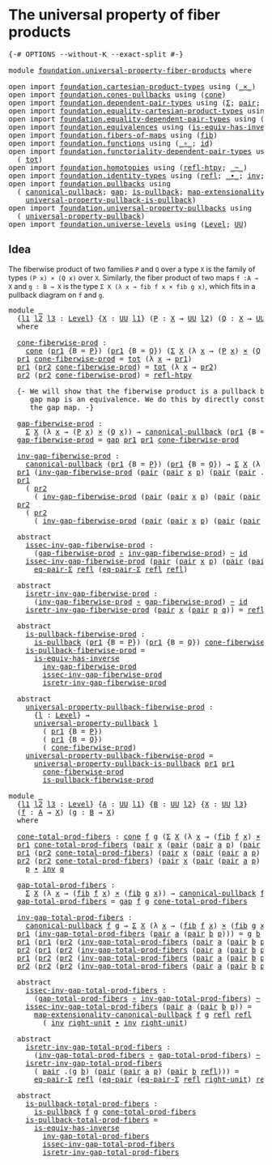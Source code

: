 # The universal property of fiber products

<pre class="Agda"><a id="53" class="Symbol">{-#</a> <a id="57" class="Keyword">OPTIONS</a> <a id="65" class="Pragma">--without-K</a> <a id="77" class="Pragma">--exact-split</a> <a id="91" class="Symbol">#-}</a>

<a id="96" class="Keyword">module</a> <a id="103" href="foundation.universal-property-fiber-products.html" class="Module">foundation.universal-property-fiber-products</a> <a id="148" class="Keyword">where</a>

<a id="155" class="Keyword">open</a> <a id="160" class="Keyword">import</a> <a id="167" href="foundation.cartesian-product-types.html" class="Module">foundation.cartesian-product-types</a> <a id="202" class="Keyword">using</a> <a id="208" class="Symbol">(</a><a id="209" href="foundation-core.cartesian-product-types.html#577" class="Function Operator">_×_</a><a id="212" class="Symbol">)</a>
<a id="214" class="Keyword">open</a> <a id="219" class="Keyword">import</a> <a id="226" href="foundation.cones-pullbacks.html" class="Module">foundation.cones-pullbacks</a> <a id="253" class="Keyword">using</a> <a id="259" class="Symbol">(</a><a id="260" href="foundation-core.cones-pullbacks.html#1272" class="Function">cone</a><a id="264" class="Symbol">)</a>
<a id="266" class="Keyword">open</a> <a id="271" class="Keyword">import</a> <a id="278" href="foundation.dependent-pair-types.html" class="Module">foundation.dependent-pair-types</a> <a id="310" class="Keyword">using</a> <a id="316" class="Symbol">(</a><a id="317" href="foundation-core.dependent-pair-types.html#502" class="Record">Σ</a><a id="318" class="Symbol">;</a> <a id="320" href="foundation-core.dependent-pair-types.html#575" class="InductiveConstructor">pair</a><a id="324" class="Symbol">;</a> <a id="326" href="foundation-core.dependent-pair-types.html#592" class="Field">pr1</a><a id="329" class="Symbol">;</a> <a id="331" href="foundation-core.dependent-pair-types.html#604" class="Field">pr2</a><a id="334" class="Symbol">)</a>
<a id="336" class="Keyword">open</a> <a id="341" class="Keyword">import</a> <a id="348" href="foundation.equality-cartesian-product-types.html" class="Module">foundation.equality-cartesian-product-types</a> <a id="392" class="Keyword">using</a> <a id="398" class="Symbol">(</a><a id="399" href="foundation.equality-cartesian-product-types.html#1267" class="Function">eq-pair</a><a id="406" class="Symbol">)</a>
<a id="408" class="Keyword">open</a> <a id="413" class="Keyword">import</a> <a id="420" href="foundation.equality-dependent-pair-types.html" class="Module">foundation.equality-dependent-pair-types</a> <a id="461" class="Keyword">using</a> <a id="467" class="Symbol">(</a><a id="468" href="foundation.equality-dependent-pair-types.html#1372" class="Function">eq-pair-Σ</a><a id="477" class="Symbol">)</a>
<a id="479" class="Keyword">open</a> <a id="484" class="Keyword">import</a> <a id="491" href="foundation.equivalences.html" class="Module">foundation.equivalences</a> <a id="515" class="Keyword">using</a> <a id="521" class="Symbol">(</a><a id="522" href="foundation-core.equivalences.html#2999" class="Function">is-equiv-has-inverse</a><a id="542" class="Symbol">)</a>
<a id="544" class="Keyword">open</a> <a id="549" class="Keyword">import</a> <a id="556" href="foundation.fibers-of-maps.html" class="Module">foundation.fibers-of-maps</a> <a id="582" class="Keyword">using</a> <a id="588" class="Symbol">(</a><a id="589" href="foundation-core.fibers-of-maps.html#928" class="Function">fib</a><a id="592" class="Symbol">)</a>
<a id="594" class="Keyword">open</a> <a id="599" class="Keyword">import</a> <a id="606" href="foundation.functions.html" class="Module">foundation.functions</a> <a id="627" class="Keyword">using</a> <a id="633" class="Symbol">(</a><a id="634" href="foundation-core.functions.html#407" class="Function Operator">_∘_</a><a id="637" class="Symbol">;</a> <a id="639" href="foundation-core.functions.html#309" class="Function">id</a><a id="641" class="Symbol">)</a>
<a id="643" class="Keyword">open</a> <a id="648" class="Keyword">import</a> <a id="655" href="foundation.functoriality-dependent-pair-types.html" class="Module">foundation.functoriality-dependent-pair-types</a> <a id="701" class="Keyword">using</a>
  <a id="709" class="Symbol">(</a> <a id="711" href="foundation-core.functoriality-dependent-pair-types.html#1881" class="Function">tot</a><a id="714" class="Symbol">)</a>
<a id="716" class="Keyword">open</a> <a id="721" class="Keyword">import</a> <a id="728" href="foundation.homotopies.html" class="Module">foundation.homotopies</a> <a id="750" class="Keyword">using</a> <a id="756" class="Symbol">(</a><a id="757" href="foundation-core.homotopies.html#710" class="Function">refl-htpy</a><a id="766" class="Symbol">;</a> <a id="768" href="foundation-core.homotopies.html#545" class="Function Operator">_~_</a><a id="771" class="Symbol">)</a>
<a id="773" class="Keyword">open</a> <a id="778" class="Keyword">import</a> <a id="785" href="foundation.identity-types.html" class="Module">foundation.identity-types</a> <a id="811" class="Keyword">using</a> <a id="817" class="Symbol">(</a><a id="818" href="foundation-core.identity-types.html#694" class="InductiveConstructor">refl</a><a id="822" class="Symbol">;</a> <a id="824" href="foundation-core.identity-types.html#1239" class="Function Operator">_∙_</a><a id="827" class="Symbol">;</a> <a id="829" href="foundation-core.identity-types.html#1552" class="Function">inv</a><a id="832" class="Symbol">;</a> <a id="834" href="foundation-core.identity-types.html#1905" class="Function">right-unit</a><a id="844" class="Symbol">)</a>
<a id="846" class="Keyword">open</a> <a id="851" class="Keyword">import</a> <a id="858" href="foundation.pullbacks.html" class="Module">foundation.pullbacks</a> <a id="879" class="Keyword">using</a>
  <a id="887" class="Symbol">(</a> <a id="889" href="foundation-core.pullbacks.html#844" class="Function">canonical-pullback</a><a id="907" class="Symbol">;</a> <a id="909" href="foundation-core.pullbacks.html#2407" class="Function">gap</a><a id="912" class="Symbol">;</a> <a id="914" href="foundation-core.pullbacks.html#2909" class="Function">is-pullback</a><a id="925" class="Symbol">;</a> <a id="927" href="foundation.pullbacks.html#2958" class="Function">map-extensionality-canonical-pullback</a><a id="964" class="Symbol">;</a>
    <a id="970" href="foundation-core.pullbacks.html#4103" class="Function">universal-property-pullback-is-pullback</a><a id="1009" class="Symbol">)</a>
<a id="1011" class="Keyword">open</a> <a id="1016" class="Keyword">import</a> <a id="1023" href="foundation.universal-property-pullbacks.html" class="Module">foundation.universal-property-pullbacks</a> <a id="1063" class="Keyword">using</a>
  <a id="1071" class="Symbol">(</a> <a id="1073" href="foundation-core.universal-property-pullbacks.html#687" class="Function">universal-property-pullback</a><a id="1100" class="Symbol">)</a>
<a id="1102" class="Keyword">open</a> <a id="1107" class="Keyword">import</a> <a id="1114" href="foundation.universe-levels.html" class="Module">foundation.universe-levels</a> <a id="1141" class="Keyword">using</a> <a id="1147" class="Symbol">(</a><a id="1148" href="Agda.Primitive.html#597" class="Postulate">Level</a><a id="1153" class="Symbol">;</a> <a id="1155" href="foundation-core.universe-levels.html#222" class="Primitive">UU</a><a id="1157" class="Symbol">)</a>
</pre>
## Idea

The fiberwise product of two families `P` and `Q` over a type `X` is the family of types `(P x) × (Q x)` over `X`. Similarly, the fiber product of two maps `f :A → X` and `g : B → X` is the type `Σ X (λ x → fib f x × fib g x)`, which fits in a pullback diagram on `f` and `g`.

<pre class="Agda"><a id="1459" class="Keyword">module</a> <a id="1466" href="foundation.universal-property-fiber-products.html#1466" class="Module">_</a>
  <a id="1470" class="Symbol">{</a><a id="1471" href="foundation.universal-property-fiber-products.html#1471" class="Bound">l1</a> <a id="1474" href="foundation.universal-property-fiber-products.html#1474" class="Bound">l2</a> <a id="1477" href="foundation.universal-property-fiber-products.html#1477" class="Bound">l3</a> <a id="1480" class="Symbol">:</a> <a id="1482" href="Agda.Primitive.html#597" class="Postulate">Level</a><a id="1487" class="Symbol">}</a> <a id="1489" class="Symbol">{</a><a id="1490" href="foundation.universal-property-fiber-products.html#1490" class="Bound">X</a> <a id="1492" class="Symbol">:</a> <a id="1494" href="foundation-core.universe-levels.html#222" class="Primitive">UU</a> <a id="1497" href="foundation.universal-property-fiber-products.html#1471" class="Bound">l1</a><a id="1499" class="Symbol">}</a> <a id="1501" class="Symbol">(</a><a id="1502" href="foundation.universal-property-fiber-products.html#1502" class="Bound">P</a> <a id="1504" class="Symbol">:</a> <a id="1506" href="foundation.universal-property-fiber-products.html#1490" class="Bound">X</a> <a id="1508" class="Symbol">→</a> <a id="1510" href="foundation-core.universe-levels.html#222" class="Primitive">UU</a> <a id="1513" href="foundation.universal-property-fiber-products.html#1474" class="Bound">l2</a><a id="1515" class="Symbol">)</a> <a id="1517" class="Symbol">(</a><a id="1518" href="foundation.universal-property-fiber-products.html#1518" class="Bound">Q</a> <a id="1520" class="Symbol">:</a> <a id="1522" href="foundation.universal-property-fiber-products.html#1490" class="Bound">X</a> <a id="1524" class="Symbol">→</a> <a id="1526" href="foundation-core.universe-levels.html#222" class="Primitive">UU</a> <a id="1529" href="foundation.universal-property-fiber-products.html#1477" class="Bound">l3</a><a id="1531" class="Symbol">)</a>
  <a id="1535" class="Keyword">where</a>

  <a id="1544" href="foundation.universal-property-fiber-products.html#1544" class="Function">cone-fiberwise-prod</a> <a id="1564" class="Symbol">:</a>
    <a id="1570" href="foundation-core.cones-pullbacks.html#1272" class="Function">cone</a> <a id="1575" class="Symbol">(</a><a id="1576" href="foundation-core.dependent-pair-types.html#592" class="Field">pr1</a> <a id="1580" class="Symbol">{</a><a id="1581" class="Argument">B</a> <a id="1583" class="Symbol">=</a> <a id="1585" href="foundation.universal-property-fiber-products.html#1502" class="Bound">P</a><a id="1586" class="Symbol">})</a> <a id="1589" class="Symbol">(</a><a id="1590" href="foundation-core.dependent-pair-types.html#592" class="Field">pr1</a> <a id="1594" class="Symbol">{</a><a id="1595" class="Argument">B</a> <a id="1597" class="Symbol">=</a> <a id="1599" href="foundation.universal-property-fiber-products.html#1518" class="Bound">Q</a><a id="1600" class="Symbol">})</a> <a id="1603" class="Symbol">(</a><a id="1604" href="foundation-core.dependent-pair-types.html#502" class="Record">Σ</a> <a id="1606" href="foundation.universal-property-fiber-products.html#1490" class="Bound">X</a> <a id="1608" class="Symbol">(λ</a> <a id="1611" href="foundation.universal-property-fiber-products.html#1611" class="Bound">x</a> <a id="1613" class="Symbol">→</a> <a id="1615" class="Symbol">(</a><a id="1616" href="foundation.universal-property-fiber-products.html#1502" class="Bound">P</a> <a id="1618" href="foundation.universal-property-fiber-products.html#1611" class="Bound">x</a><a id="1619" class="Symbol">)</a> <a id="1621" href="foundation-core.cartesian-product-types.html#577" class="Function Operator">×</a> <a id="1623" class="Symbol">(</a><a id="1624" href="foundation.universal-property-fiber-products.html#1518" class="Bound">Q</a> <a id="1626" href="foundation.universal-property-fiber-products.html#1611" class="Bound">x</a><a id="1627" class="Symbol">)))</a>
  <a id="1633" href="foundation-core.dependent-pair-types.html#592" class="Field">pr1</a> <a id="1637" href="foundation.universal-property-fiber-products.html#1544" class="Function">cone-fiberwise-prod</a> <a id="1657" class="Symbol">=</a> <a id="1659" href="foundation-core.functoriality-dependent-pair-types.html#1881" class="Function">tot</a> <a id="1663" class="Symbol">(λ</a> <a id="1666" href="foundation.universal-property-fiber-products.html#1666" class="Bound">x</a> <a id="1668" class="Symbol">→</a> <a id="1670" href="foundation-core.dependent-pair-types.html#592" class="Field">pr1</a><a id="1673" class="Symbol">)</a>
  <a id="1677" href="foundation-core.dependent-pair-types.html#592" class="Field">pr1</a> <a id="1681" class="Symbol">(</a><a id="1682" href="foundation-core.dependent-pair-types.html#604" class="Field">pr2</a> <a id="1686" href="foundation.universal-property-fiber-products.html#1544" class="Function">cone-fiberwise-prod</a><a id="1705" class="Symbol">)</a> <a id="1707" class="Symbol">=</a> <a id="1709" href="foundation-core.functoriality-dependent-pair-types.html#1881" class="Function">tot</a> <a id="1713" class="Symbol">(λ</a> <a id="1716" href="foundation.universal-property-fiber-products.html#1716" class="Bound">x</a> <a id="1718" class="Symbol">→</a> <a id="1720" href="foundation-core.dependent-pair-types.html#604" class="Field">pr2</a><a id="1723" class="Symbol">)</a>
  <a id="1727" href="foundation-core.dependent-pair-types.html#604" class="Field">pr2</a> <a id="1731" class="Symbol">(</a><a id="1732" href="foundation-core.dependent-pair-types.html#604" class="Field">pr2</a> <a id="1736" href="foundation.universal-property-fiber-products.html#1544" class="Function">cone-fiberwise-prod</a><a id="1755" class="Symbol">)</a> <a id="1757" class="Symbol">=</a> <a id="1759" href="foundation-core.homotopies.html#710" class="Function">refl-htpy</a>

  <a id="1772" class="Comment">{- We will show that the fiberwise product is a pullback by showing that the
     gap map is an equivalence. We do this by directly construct an inverse to
     the gap map. -}</a>

  <a id="1952" href="foundation.universal-property-fiber-products.html#1952" class="Function">gap-fiberwise-prod</a> <a id="1971" class="Symbol">:</a>
    <a id="1977" href="foundation-core.dependent-pair-types.html#502" class="Record">Σ</a> <a id="1979" href="foundation.universal-property-fiber-products.html#1490" class="Bound">X</a> <a id="1981" class="Symbol">(λ</a> <a id="1984" href="foundation.universal-property-fiber-products.html#1984" class="Bound">x</a> <a id="1986" class="Symbol">→</a> <a id="1988" class="Symbol">(</a><a id="1989" href="foundation.universal-property-fiber-products.html#1502" class="Bound">P</a> <a id="1991" href="foundation.universal-property-fiber-products.html#1984" class="Bound">x</a><a id="1992" class="Symbol">)</a> <a id="1994" href="foundation-core.cartesian-product-types.html#577" class="Function Operator">×</a> <a id="1996" class="Symbol">(</a><a id="1997" href="foundation.universal-property-fiber-products.html#1518" class="Bound">Q</a> <a id="1999" href="foundation.universal-property-fiber-products.html#1984" class="Bound">x</a><a id="2000" class="Symbol">))</a> <a id="2003" class="Symbol">→</a> <a id="2005" href="foundation-core.pullbacks.html#844" class="Function">canonical-pullback</a> <a id="2024" class="Symbol">(</a><a id="2025" href="foundation-core.dependent-pair-types.html#592" class="Field">pr1</a> <a id="2029" class="Symbol">{</a><a id="2030" class="Argument">B</a> <a id="2032" class="Symbol">=</a> <a id="2034" href="foundation.universal-property-fiber-products.html#1502" class="Bound">P</a><a id="2035" class="Symbol">})</a> <a id="2038" class="Symbol">(</a><a id="2039" href="foundation-core.dependent-pair-types.html#592" class="Field">pr1</a> <a id="2043" class="Symbol">{</a><a id="2044" class="Argument">B</a> <a id="2046" class="Symbol">=</a> <a id="2048" href="foundation.universal-property-fiber-products.html#1518" class="Bound">Q</a><a id="2049" class="Symbol">})</a>
  <a id="2054" href="foundation.universal-property-fiber-products.html#1952" class="Function">gap-fiberwise-prod</a> <a id="2073" class="Symbol">=</a> <a id="2075" href="foundation-core.pullbacks.html#2407" class="Function">gap</a> <a id="2079" href="foundation-core.dependent-pair-types.html#592" class="Field">pr1</a> <a id="2083" href="foundation-core.dependent-pair-types.html#592" class="Field">pr1</a> <a id="2087" href="foundation.universal-property-fiber-products.html#1544" class="Function">cone-fiberwise-prod</a>

  <a id="2110" href="foundation.universal-property-fiber-products.html#2110" class="Function">inv-gap-fiberwise-prod</a> <a id="2133" class="Symbol">:</a>
    <a id="2139" href="foundation-core.pullbacks.html#844" class="Function">canonical-pullback</a> <a id="2158" class="Symbol">(</a><a id="2159" href="foundation-core.dependent-pair-types.html#592" class="Field">pr1</a> <a id="2163" class="Symbol">{</a><a id="2164" class="Argument">B</a> <a id="2166" class="Symbol">=</a> <a id="2168" href="foundation.universal-property-fiber-products.html#1502" class="Bound">P</a><a id="2169" class="Symbol">})</a> <a id="2172" class="Symbol">(</a><a id="2173" href="foundation-core.dependent-pair-types.html#592" class="Field">pr1</a> <a id="2177" class="Symbol">{</a><a id="2178" class="Argument">B</a> <a id="2180" class="Symbol">=</a> <a id="2182" href="foundation.universal-property-fiber-products.html#1518" class="Bound">Q</a><a id="2183" class="Symbol">})</a> <a id="2186" class="Symbol">→</a> <a id="2188" href="foundation-core.dependent-pair-types.html#502" class="Record">Σ</a> <a id="2190" href="foundation.universal-property-fiber-products.html#1490" class="Bound">X</a> <a id="2192" class="Symbol">(λ</a> <a id="2195" href="foundation.universal-property-fiber-products.html#2195" class="Bound">x</a> <a id="2197" class="Symbol">→</a> <a id="2199" class="Symbol">(</a><a id="2200" href="foundation.universal-property-fiber-products.html#1502" class="Bound">P</a> <a id="2202" href="foundation.universal-property-fiber-products.html#2195" class="Bound">x</a><a id="2203" class="Symbol">)</a> <a id="2205" href="foundation-core.cartesian-product-types.html#577" class="Function Operator">×</a> <a id="2207" class="Symbol">(</a><a id="2208" href="foundation.universal-property-fiber-products.html#1518" class="Bound">Q</a> <a id="2210" href="foundation.universal-property-fiber-products.html#2195" class="Bound">x</a><a id="2211" class="Symbol">))</a>
  <a id="2216" href="foundation-core.dependent-pair-types.html#592" class="Field">pr1</a> <a id="2220" class="Symbol">(</a><a id="2221" href="foundation.universal-property-fiber-products.html#2110" class="Function">inv-gap-fiberwise-prod</a> <a id="2244" class="Symbol">(</a><a id="2245" href="foundation-core.dependent-pair-types.html#575" class="InductiveConstructor">pair</a> <a id="2250" class="Symbol">(</a><a id="2251" href="foundation-core.dependent-pair-types.html#575" class="InductiveConstructor">pair</a> <a id="2256" href="foundation.universal-property-fiber-products.html#2256" class="Bound">x</a> <a id="2258" href="foundation.universal-property-fiber-products.html#2258" class="Bound">p</a><a id="2259" class="Symbol">)</a> <a id="2261" class="Symbol">(</a><a id="2262" href="foundation-core.dependent-pair-types.html#575" class="InductiveConstructor">pair</a> <a id="2267" class="Symbol">(</a><a id="2268" href="foundation-core.dependent-pair-types.html#575" class="InductiveConstructor">pair</a> <a id="2273" class="DottedPattern Symbol">.</a><a id="2274" href="foundation.universal-property-fiber-products.html#2256" class="DottedPattern Bound">x</a> <a id="2276" href="foundation.universal-property-fiber-products.html#2276" class="Bound">q</a><a id="2277" class="Symbol">)</a> <a id="2279" href="foundation-core.identity-types.html#694" class="InductiveConstructor">refl</a><a id="2283" class="Symbol">)))</a> <a id="2287" class="Symbol">=</a> <a id="2289" href="foundation.universal-property-fiber-products.html#2256" class="Bound">x</a>
  <a id="2293" href="foundation-core.dependent-pair-types.html#592" class="Field">pr1</a>
    <a id="2301" class="Symbol">(</a> <a id="2303" href="foundation-core.dependent-pair-types.html#604" class="Field">pr2</a>
      <a id="2313" class="Symbol">(</a> <a id="2315" href="foundation.universal-property-fiber-products.html#2110" class="Function">inv-gap-fiberwise-prod</a> <a id="2338" class="Symbol">(</a><a id="2339" href="foundation-core.dependent-pair-types.html#575" class="InductiveConstructor">pair</a> <a id="2344" class="Symbol">(</a><a id="2345" href="foundation-core.dependent-pair-types.html#575" class="InductiveConstructor">pair</a> <a id="2350" href="foundation.universal-property-fiber-products.html#2350" class="Bound">x</a> <a id="2352" href="foundation.universal-property-fiber-products.html#2352" class="Bound">p</a><a id="2353" class="Symbol">)</a> <a id="2355" class="Symbol">(</a><a id="2356" href="foundation-core.dependent-pair-types.html#575" class="InductiveConstructor">pair</a> <a id="2361" class="Symbol">(</a><a id="2362" href="foundation-core.dependent-pair-types.html#575" class="InductiveConstructor">pair</a> <a id="2367" class="DottedPattern Symbol">.</a><a id="2368" href="foundation.universal-property-fiber-products.html#2350" class="DottedPattern Bound">x</a> <a id="2370" href="foundation.universal-property-fiber-products.html#2370" class="Bound">q</a><a id="2371" class="Symbol">)</a> <a id="2373" href="foundation-core.identity-types.html#694" class="InductiveConstructor">refl</a><a id="2377" class="Symbol">))))</a> <a id="2382" class="Symbol">=</a> <a id="2384" href="foundation.universal-property-fiber-products.html#2352" class="Bound">p</a>
  <a id="2388" href="foundation-core.dependent-pair-types.html#604" class="Field">pr2</a>
    <a id="2396" class="Symbol">(</a> <a id="2398" href="foundation-core.dependent-pair-types.html#604" class="Field">pr2</a>
      <a id="2408" class="Symbol">(</a> <a id="2410" href="foundation.universal-property-fiber-products.html#2110" class="Function">inv-gap-fiberwise-prod</a> <a id="2433" class="Symbol">(</a><a id="2434" href="foundation-core.dependent-pair-types.html#575" class="InductiveConstructor">pair</a> <a id="2439" class="Symbol">(</a><a id="2440" href="foundation-core.dependent-pair-types.html#575" class="InductiveConstructor">pair</a> <a id="2445" href="foundation.universal-property-fiber-products.html#2445" class="Bound">x</a> <a id="2447" href="foundation.universal-property-fiber-products.html#2447" class="Bound">p</a><a id="2448" class="Symbol">)</a> <a id="2450" class="Symbol">(</a><a id="2451" href="foundation-core.dependent-pair-types.html#575" class="InductiveConstructor">pair</a> <a id="2456" class="Symbol">(</a><a id="2457" href="foundation-core.dependent-pair-types.html#575" class="InductiveConstructor">pair</a> <a id="2462" class="DottedPattern Symbol">.</a><a id="2463" href="foundation.universal-property-fiber-products.html#2445" class="DottedPattern Bound">x</a> <a id="2465" href="foundation.universal-property-fiber-products.html#2465" class="Bound">q</a><a id="2466" class="Symbol">)</a> <a id="2468" href="foundation-core.identity-types.html#694" class="InductiveConstructor">refl</a><a id="2472" class="Symbol">))))</a> <a id="2477" class="Symbol">=</a> <a id="2479" href="foundation.universal-property-fiber-products.html#2465" class="Bound">q</a>

  <a id="2484" class="Keyword">abstract</a>
    <a id="2497" href="foundation.universal-property-fiber-products.html#2497" class="Function">issec-inv-gap-fiberwise-prod</a> <a id="2526" class="Symbol">:</a>
      <a id="2534" class="Symbol">(</a><a id="2535" href="foundation.universal-property-fiber-products.html#1952" class="Function">gap-fiberwise-prod</a> <a id="2554" href="foundation-core.functions.html#407" class="Function Operator">∘</a> <a id="2556" href="foundation.universal-property-fiber-products.html#2110" class="Function">inv-gap-fiberwise-prod</a><a id="2578" class="Symbol">)</a> <a id="2580" href="foundation-core.homotopies.html#545" class="Function Operator">~</a> <a id="2582" href="foundation-core.functions.html#309" class="Function">id</a>
    <a id="2589" href="foundation.universal-property-fiber-products.html#2497" class="Function">issec-inv-gap-fiberwise-prod</a> <a id="2618" class="Symbol">(</a><a id="2619" href="foundation-core.dependent-pair-types.html#575" class="InductiveConstructor">pair</a> <a id="2624" class="Symbol">(</a><a id="2625" href="foundation-core.dependent-pair-types.html#575" class="InductiveConstructor">pair</a> <a id="2630" href="foundation.universal-property-fiber-products.html#2630" class="Bound">x</a> <a id="2632" href="foundation.universal-property-fiber-products.html#2632" class="Bound">p</a><a id="2633" class="Symbol">)</a> <a id="2635" class="Symbol">(</a><a id="2636" href="foundation-core.dependent-pair-types.html#575" class="InductiveConstructor">pair</a> <a id="2641" class="Symbol">(</a><a id="2642" href="foundation-core.dependent-pair-types.html#575" class="InductiveConstructor">pair</a> <a id="2647" class="DottedPattern Symbol">.</a><a id="2648" href="foundation.universal-property-fiber-products.html#2630" class="DottedPattern Bound">x</a> <a id="2650" href="foundation.universal-property-fiber-products.html#2650" class="Bound">q</a><a id="2651" class="Symbol">)</a> <a id="2653" href="foundation-core.identity-types.html#694" class="InductiveConstructor">refl</a><a id="2657" class="Symbol">))</a> <a id="2660" class="Symbol">=</a>
      <a id="2668" href="foundation.equality-dependent-pair-types.html#1372" class="Function">eq-pair-Σ</a> <a id="2678" href="foundation-core.identity-types.html#694" class="InductiveConstructor">refl</a> <a id="2683" class="Symbol">(</a><a id="2684" href="foundation.equality-dependent-pair-types.html#1372" class="Function">eq-pair-Σ</a> <a id="2694" href="foundation-core.identity-types.html#694" class="InductiveConstructor">refl</a> <a id="2699" href="foundation-core.identity-types.html#694" class="InductiveConstructor">refl</a><a id="2703" class="Symbol">)</a>

  <a id="2708" class="Keyword">abstract</a>
    <a id="2721" href="foundation.universal-property-fiber-products.html#2721" class="Function">isretr-inv-gap-fiberwise-prod</a> <a id="2751" class="Symbol">:</a>
      <a id="2759" class="Symbol">(</a><a id="2760" href="foundation.universal-property-fiber-products.html#2110" class="Function">inv-gap-fiberwise-prod</a> <a id="2783" href="foundation-core.functions.html#407" class="Function Operator">∘</a> <a id="2785" href="foundation.universal-property-fiber-products.html#1952" class="Function">gap-fiberwise-prod</a><a id="2803" class="Symbol">)</a> <a id="2805" href="foundation-core.homotopies.html#545" class="Function Operator">~</a> <a id="2807" href="foundation-core.functions.html#309" class="Function">id</a>
    <a id="2814" href="foundation.universal-property-fiber-products.html#2721" class="Function">isretr-inv-gap-fiberwise-prod</a> <a id="2844" class="Symbol">(</a><a id="2845" href="foundation-core.dependent-pair-types.html#575" class="InductiveConstructor">pair</a> <a id="2850" href="foundation.universal-property-fiber-products.html#2850" class="Bound">x</a> <a id="2852" class="Symbol">(</a><a id="2853" href="foundation-core.dependent-pair-types.html#575" class="InductiveConstructor">pair</a> <a id="2858" href="foundation.universal-property-fiber-products.html#2858" class="Bound">p</a> <a id="2860" href="foundation.universal-property-fiber-products.html#2860" class="Bound">q</a><a id="2861" class="Symbol">))</a> <a id="2864" class="Symbol">=</a> <a id="2866" href="foundation-core.identity-types.html#694" class="InductiveConstructor">refl</a>

  <a id="2874" class="Keyword">abstract</a>
    <a id="2887" href="foundation.universal-property-fiber-products.html#2887" class="Function">is-pullback-fiberwise-prod</a> <a id="2914" class="Symbol">:</a>
      <a id="2922" href="foundation-core.pullbacks.html#2909" class="Function">is-pullback</a> <a id="2934" class="Symbol">(</a><a id="2935" href="foundation-core.dependent-pair-types.html#592" class="Field">pr1</a> <a id="2939" class="Symbol">{</a><a id="2940" class="Argument">B</a> <a id="2942" class="Symbol">=</a> <a id="2944" href="foundation.universal-property-fiber-products.html#1502" class="Bound">P</a><a id="2945" class="Symbol">})</a> <a id="2948" class="Symbol">(</a><a id="2949" href="foundation-core.dependent-pair-types.html#592" class="Field">pr1</a> <a id="2953" class="Symbol">{</a><a id="2954" class="Argument">B</a> <a id="2956" class="Symbol">=</a> <a id="2958" href="foundation.universal-property-fiber-products.html#1518" class="Bound">Q</a><a id="2959" class="Symbol">})</a> <a id="2962" href="foundation.universal-property-fiber-products.html#1544" class="Function">cone-fiberwise-prod</a>
    <a id="2986" href="foundation.universal-property-fiber-products.html#2887" class="Function">is-pullback-fiberwise-prod</a> <a id="3013" class="Symbol">=</a>
      <a id="3021" href="foundation-core.equivalences.html#2999" class="Function">is-equiv-has-inverse</a>
        <a id="3050" href="foundation.universal-property-fiber-products.html#2110" class="Function">inv-gap-fiberwise-prod</a>
        <a id="3081" href="foundation.universal-property-fiber-products.html#2497" class="Function">issec-inv-gap-fiberwise-prod</a>
        <a id="3118" href="foundation.universal-property-fiber-products.html#2721" class="Function">isretr-inv-gap-fiberwise-prod</a>
  
  <a id="3153" class="Keyword">abstract</a>
    <a id="3166" href="foundation.universal-property-fiber-products.html#3166" class="Function">universal-property-pullback-fiberwise-prod</a> <a id="3209" class="Symbol">:</a>
      <a id="3217" class="Symbol">{</a><a id="3218" href="foundation.universal-property-fiber-products.html#3218" class="Bound">l</a> <a id="3220" class="Symbol">:</a> <a id="3222" href="Agda.Primitive.html#597" class="Postulate">Level</a><a id="3227" class="Symbol">}</a> <a id="3229" class="Symbol">→</a>
      <a id="3237" href="foundation-core.universal-property-pullbacks.html#687" class="Function">universal-property-pullback</a> <a id="3265" href="foundation.universal-property-fiber-products.html#3218" class="Bound">l</a>
        <a id="3275" class="Symbol">(</a> <a id="3277" href="foundation-core.dependent-pair-types.html#592" class="Field">pr1</a> <a id="3281" class="Symbol">{</a><a id="3282" class="Argument">B</a> <a id="3284" class="Symbol">=</a> <a id="3286" href="foundation.universal-property-fiber-products.html#1502" class="Bound">P</a><a id="3287" class="Symbol">})</a>
        <a id="3298" class="Symbol">(</a> <a id="3300" href="foundation-core.dependent-pair-types.html#592" class="Field">pr1</a> <a id="3304" class="Symbol">{</a><a id="3305" class="Argument">B</a> <a id="3307" class="Symbol">=</a> <a id="3309" href="foundation.universal-property-fiber-products.html#1518" class="Bound">Q</a><a id="3310" class="Symbol">})</a>
        <a id="3321" class="Symbol">(</a> <a id="3323" href="foundation.universal-property-fiber-products.html#1544" class="Function">cone-fiberwise-prod</a><a id="3342" class="Symbol">)</a>
    <a id="3348" href="foundation.universal-property-fiber-products.html#3166" class="Function">universal-property-pullback-fiberwise-prod</a> <a id="3391" class="Symbol">=</a>
      <a id="3399" href="foundation-core.pullbacks.html#4103" class="Function">universal-property-pullback-is-pullback</a> <a id="3439" href="foundation-core.dependent-pair-types.html#592" class="Field">pr1</a> <a id="3443" href="foundation-core.dependent-pair-types.html#592" class="Field">pr1</a>
        <a id="3455" href="foundation.universal-property-fiber-products.html#1544" class="Function">cone-fiberwise-prod</a>
        <a id="3483" href="foundation.universal-property-fiber-products.html#2887" class="Function">is-pullback-fiberwise-prod</a>

<a id="3511" class="Keyword">module</a> <a id="3518" href="foundation.universal-property-fiber-products.html#3518" class="Module">_</a>
  <a id="3522" class="Symbol">{</a><a id="3523" href="foundation.universal-property-fiber-products.html#3523" class="Bound">l1</a> <a id="3526" href="foundation.universal-property-fiber-products.html#3526" class="Bound">l2</a> <a id="3529" href="foundation.universal-property-fiber-products.html#3529" class="Bound">l3</a> <a id="3532" class="Symbol">:</a> <a id="3534" href="Agda.Primitive.html#597" class="Postulate">Level</a><a id="3539" class="Symbol">}</a> <a id="3541" class="Symbol">{</a><a id="3542" href="foundation.universal-property-fiber-products.html#3542" class="Bound">A</a> <a id="3544" class="Symbol">:</a> <a id="3546" href="foundation-core.universe-levels.html#222" class="Primitive">UU</a> <a id="3549" href="foundation.universal-property-fiber-products.html#3523" class="Bound">l1</a><a id="3551" class="Symbol">}</a> <a id="3553" class="Symbol">{</a><a id="3554" href="foundation.universal-property-fiber-products.html#3554" class="Bound">B</a> <a id="3556" class="Symbol">:</a> <a id="3558" href="foundation-core.universe-levels.html#222" class="Primitive">UU</a> <a id="3561" href="foundation.universal-property-fiber-products.html#3526" class="Bound">l2</a><a id="3563" class="Symbol">}</a> <a id="3565" class="Symbol">{</a><a id="3566" href="foundation.universal-property-fiber-products.html#3566" class="Bound">X</a> <a id="3568" class="Symbol">:</a> <a id="3570" href="foundation-core.universe-levels.html#222" class="Primitive">UU</a> <a id="3573" href="foundation.universal-property-fiber-products.html#3529" class="Bound">l3</a><a id="3575" class="Symbol">}</a>
  <a id="3579" class="Symbol">(</a><a id="3580" href="foundation.universal-property-fiber-products.html#3580" class="Bound">f</a> <a id="3582" class="Symbol">:</a> <a id="3584" href="foundation.universal-property-fiber-products.html#3542" class="Bound">A</a> <a id="3586" class="Symbol">→</a> <a id="3588" href="foundation.universal-property-fiber-products.html#3566" class="Bound">X</a><a id="3589" class="Symbol">)</a> <a id="3591" class="Symbol">(</a><a id="3592" href="foundation.universal-property-fiber-products.html#3592" class="Bound">g</a> <a id="3594" class="Symbol">:</a> <a id="3596" href="foundation.universal-property-fiber-products.html#3554" class="Bound">B</a> <a id="3598" class="Symbol">→</a> <a id="3600" href="foundation.universal-property-fiber-products.html#3566" class="Bound">X</a><a id="3601" class="Symbol">)</a>
  <a id="3605" class="Keyword">where</a>

  <a id="3614" href="foundation.universal-property-fiber-products.html#3614" class="Function">cone-total-prod-fibers</a> <a id="3637" class="Symbol">:</a> <a id="3639" href="foundation-core.cones-pullbacks.html#1272" class="Function">cone</a> <a id="3644" href="foundation.universal-property-fiber-products.html#3580" class="Bound">f</a> <a id="3646" href="foundation.universal-property-fiber-products.html#3592" class="Bound">g</a> <a id="3648" class="Symbol">(</a><a id="3649" href="foundation-core.dependent-pair-types.html#502" class="Record">Σ</a> <a id="3651" href="foundation.universal-property-fiber-products.html#3566" class="Bound">X</a> <a id="3653" class="Symbol">(λ</a> <a id="3656" href="foundation.universal-property-fiber-products.html#3656" class="Bound">x</a> <a id="3658" class="Symbol">→</a> <a id="3660" class="Symbol">(</a><a id="3661" href="foundation-core.fibers-of-maps.html#928" class="Function">fib</a> <a id="3665" href="foundation.universal-property-fiber-products.html#3580" class="Bound">f</a> <a id="3667" href="foundation.universal-property-fiber-products.html#3656" class="Bound">x</a><a id="3668" class="Symbol">)</a> <a id="3670" href="foundation-core.cartesian-product-types.html#577" class="Function Operator">×</a> <a id="3672" class="Symbol">(</a><a id="3673" href="foundation-core.fibers-of-maps.html#928" class="Function">fib</a> <a id="3677" href="foundation.universal-property-fiber-products.html#3592" class="Bound">g</a> <a id="3679" href="foundation.universal-property-fiber-products.html#3656" class="Bound">x</a><a id="3680" class="Symbol">)))</a>
  <a id="3686" href="foundation-core.dependent-pair-types.html#592" class="Field">pr1</a> <a id="3690" href="foundation.universal-property-fiber-products.html#3614" class="Function">cone-total-prod-fibers</a> <a id="3713" class="Symbol">(</a><a id="3714" href="foundation-core.dependent-pair-types.html#575" class="InductiveConstructor">pair</a> <a id="3719" href="foundation.universal-property-fiber-products.html#3719" class="Bound">x</a> <a id="3721" class="Symbol">(</a><a id="3722" href="foundation-core.dependent-pair-types.html#575" class="InductiveConstructor">pair</a> <a id="3727" class="Symbol">(</a><a id="3728" href="foundation-core.dependent-pair-types.html#575" class="InductiveConstructor">pair</a> <a id="3733" href="foundation.universal-property-fiber-products.html#3733" class="Bound">a</a> <a id="3735" href="foundation.universal-property-fiber-products.html#3735" class="Bound">p</a><a id="3736" class="Symbol">)</a> <a id="3738" class="Symbol">(</a><a id="3739" href="foundation-core.dependent-pair-types.html#575" class="InductiveConstructor">pair</a> <a id="3744" href="foundation.universal-property-fiber-products.html#3744" class="Bound">b</a> <a id="3746" href="foundation.universal-property-fiber-products.html#3746" class="Bound">q</a><a id="3747" class="Symbol">)))</a> <a id="3751" class="Symbol">=</a> <a id="3753" href="foundation.universal-property-fiber-products.html#3733" class="Bound">a</a>
  <a id="3757" href="foundation-core.dependent-pair-types.html#592" class="Field">pr1</a> <a id="3761" class="Symbol">(</a><a id="3762" href="foundation-core.dependent-pair-types.html#604" class="Field">pr2</a> <a id="3766" href="foundation.universal-property-fiber-products.html#3614" class="Function">cone-total-prod-fibers</a><a id="3788" class="Symbol">)</a> <a id="3790" class="Symbol">(</a><a id="3791" href="foundation-core.dependent-pair-types.html#575" class="InductiveConstructor">pair</a> <a id="3796" href="foundation.universal-property-fiber-products.html#3796" class="Bound">x</a> <a id="3798" class="Symbol">(</a><a id="3799" href="foundation-core.dependent-pair-types.html#575" class="InductiveConstructor">pair</a> <a id="3804" class="Symbol">(</a><a id="3805" href="foundation-core.dependent-pair-types.html#575" class="InductiveConstructor">pair</a> <a id="3810" href="foundation.universal-property-fiber-products.html#3810" class="Bound">a</a> <a id="3812" href="foundation.universal-property-fiber-products.html#3812" class="Bound">p</a><a id="3813" class="Symbol">)</a> <a id="3815" class="Symbol">(</a><a id="3816" href="foundation-core.dependent-pair-types.html#575" class="InductiveConstructor">pair</a> <a id="3821" href="foundation.universal-property-fiber-products.html#3821" class="Bound">b</a> <a id="3823" href="foundation.universal-property-fiber-products.html#3823" class="Bound">q</a><a id="3824" class="Symbol">)))</a> <a id="3828" class="Symbol">=</a> <a id="3830" href="foundation.universal-property-fiber-products.html#3821" class="Bound">b</a>
  <a id="3834" href="foundation-core.dependent-pair-types.html#604" class="Field">pr2</a> <a id="3838" class="Symbol">(</a><a id="3839" href="foundation-core.dependent-pair-types.html#604" class="Field">pr2</a> <a id="3843" href="foundation.universal-property-fiber-products.html#3614" class="Function">cone-total-prod-fibers</a><a id="3865" class="Symbol">)</a> <a id="3867" class="Symbol">(</a><a id="3868" href="foundation-core.dependent-pair-types.html#575" class="InductiveConstructor">pair</a> <a id="3873" href="foundation.universal-property-fiber-products.html#3873" class="Bound">x</a> <a id="3875" class="Symbol">(</a><a id="3876" href="foundation-core.dependent-pair-types.html#575" class="InductiveConstructor">pair</a> <a id="3881" class="Symbol">(</a><a id="3882" href="foundation-core.dependent-pair-types.html#575" class="InductiveConstructor">pair</a> <a id="3887" href="foundation.universal-property-fiber-products.html#3887" class="Bound">a</a> <a id="3889" href="foundation.universal-property-fiber-products.html#3889" class="Bound">p</a><a id="3890" class="Symbol">)</a> <a id="3892" class="Symbol">(</a><a id="3893" href="foundation-core.dependent-pair-types.html#575" class="InductiveConstructor">pair</a> <a id="3898" href="foundation.universal-property-fiber-products.html#3898" class="Bound">b</a> <a id="3900" href="foundation.universal-property-fiber-products.html#3900" class="Bound">q</a><a id="3901" class="Symbol">)))</a> <a id="3905" class="Symbol">=</a>
    <a id="3911" href="foundation.universal-property-fiber-products.html#3889" class="Bound">p</a> <a id="3913" href="foundation-core.identity-types.html#1239" class="Function Operator">∙</a> <a id="3915" href="foundation-core.identity-types.html#1552" class="Function">inv</a> <a id="3919" href="foundation.universal-property-fiber-products.html#3900" class="Bound">q</a>

  <a id="3924" href="foundation.universal-property-fiber-products.html#3924" class="Function">gap-total-prod-fibers</a> <a id="3946" class="Symbol">:</a>
    <a id="3952" href="foundation-core.dependent-pair-types.html#502" class="Record">Σ</a> <a id="3954" href="foundation.universal-property-fiber-products.html#3566" class="Bound">X</a> <a id="3956" class="Symbol">(λ</a> <a id="3959" href="foundation.universal-property-fiber-products.html#3959" class="Bound">x</a> <a id="3961" class="Symbol">→</a> <a id="3963" class="Symbol">(</a><a id="3964" href="foundation-core.fibers-of-maps.html#928" class="Function">fib</a> <a id="3968" href="foundation.universal-property-fiber-products.html#3580" class="Bound">f</a> <a id="3970" href="foundation.universal-property-fiber-products.html#3959" class="Bound">x</a><a id="3971" class="Symbol">)</a> <a id="3973" href="foundation-core.cartesian-product-types.html#577" class="Function Operator">×</a> <a id="3975" class="Symbol">(</a><a id="3976" href="foundation-core.fibers-of-maps.html#928" class="Function">fib</a> <a id="3980" href="foundation.universal-property-fiber-products.html#3592" class="Bound">g</a> <a id="3982" href="foundation.universal-property-fiber-products.html#3959" class="Bound">x</a><a id="3983" class="Symbol">))</a> <a id="3986" class="Symbol">→</a> <a id="3988" href="foundation-core.pullbacks.html#844" class="Function">canonical-pullback</a> <a id="4007" href="foundation.universal-property-fiber-products.html#3580" class="Bound">f</a> <a id="4009" href="foundation.universal-property-fiber-products.html#3592" class="Bound">g</a>
  <a id="4013" href="foundation.universal-property-fiber-products.html#3924" class="Function">gap-total-prod-fibers</a> <a id="4035" class="Symbol">=</a> <a id="4037" href="foundation-core.pullbacks.html#2407" class="Function">gap</a> <a id="4041" href="foundation.universal-property-fiber-products.html#3580" class="Bound">f</a> <a id="4043" href="foundation.universal-property-fiber-products.html#3592" class="Bound">g</a> <a id="4045" href="foundation.universal-property-fiber-products.html#3614" class="Function">cone-total-prod-fibers</a>

  <a id="4071" href="foundation.universal-property-fiber-products.html#4071" class="Function">inv-gap-total-prod-fibers</a> <a id="4097" class="Symbol">:</a>
    <a id="4103" href="foundation-core.pullbacks.html#844" class="Function">canonical-pullback</a> <a id="4122" href="foundation.universal-property-fiber-products.html#3580" class="Bound">f</a> <a id="4124" href="foundation.universal-property-fiber-products.html#3592" class="Bound">g</a> <a id="4126" class="Symbol">→</a> <a id="4128" href="foundation-core.dependent-pair-types.html#502" class="Record">Σ</a> <a id="4130" href="foundation.universal-property-fiber-products.html#3566" class="Bound">X</a> <a id="4132" class="Symbol">(λ</a> <a id="4135" href="foundation.universal-property-fiber-products.html#4135" class="Bound">x</a> <a id="4137" class="Symbol">→</a> <a id="4139" class="Symbol">(</a><a id="4140" href="foundation-core.fibers-of-maps.html#928" class="Function">fib</a> <a id="4144" href="foundation.universal-property-fiber-products.html#3580" class="Bound">f</a> <a id="4146" href="foundation.universal-property-fiber-products.html#4135" class="Bound">x</a><a id="4147" class="Symbol">)</a> <a id="4149" href="foundation-core.cartesian-product-types.html#577" class="Function Operator">×</a> <a id="4151" class="Symbol">(</a><a id="4152" href="foundation-core.fibers-of-maps.html#928" class="Function">fib</a> <a id="4156" href="foundation.universal-property-fiber-products.html#3592" class="Bound">g</a> <a id="4158" href="foundation.universal-property-fiber-products.html#4135" class="Bound">x</a><a id="4159" class="Symbol">))</a>
  <a id="4164" href="foundation-core.dependent-pair-types.html#592" class="Field">pr1</a> <a id="4168" class="Symbol">(</a><a id="4169" href="foundation.universal-property-fiber-products.html#4071" class="Function">inv-gap-total-prod-fibers</a> <a id="4195" class="Symbol">(</a><a id="4196" href="foundation-core.dependent-pair-types.html#575" class="InductiveConstructor">pair</a> <a id="4201" href="foundation.universal-property-fiber-products.html#4201" class="Bound">a</a> <a id="4203" class="Symbol">(</a><a id="4204" href="foundation-core.dependent-pair-types.html#575" class="InductiveConstructor">pair</a> <a id="4209" href="foundation.universal-property-fiber-products.html#4209" class="Bound">b</a> <a id="4211" href="foundation.universal-property-fiber-products.html#4211" class="Bound">p</a><a id="4212" class="Symbol">)))</a> <a id="4216" class="Symbol">=</a> <a id="4218" href="foundation.universal-property-fiber-products.html#3592" class="Bound">g</a> <a id="4220" href="foundation.universal-property-fiber-products.html#4209" class="Bound">b</a>
  <a id="4224" href="foundation-core.dependent-pair-types.html#592" class="Field">pr1</a> <a id="4228" class="Symbol">(</a><a id="4229" href="foundation-core.dependent-pair-types.html#592" class="Field">pr1</a> <a id="4233" class="Symbol">(</a><a id="4234" href="foundation-core.dependent-pair-types.html#604" class="Field">pr2</a> <a id="4238" class="Symbol">(</a><a id="4239" href="foundation.universal-property-fiber-products.html#4071" class="Function">inv-gap-total-prod-fibers</a> <a id="4265" class="Symbol">(</a><a id="4266" href="foundation-core.dependent-pair-types.html#575" class="InductiveConstructor">pair</a> <a id="4271" href="foundation.universal-property-fiber-products.html#4271" class="Bound">a</a> <a id="4273" class="Symbol">(</a><a id="4274" href="foundation-core.dependent-pair-types.html#575" class="InductiveConstructor">pair</a> <a id="4279" href="foundation.universal-property-fiber-products.html#4279" class="Bound">b</a> <a id="4281" href="foundation.universal-property-fiber-products.html#4281" class="Bound">p</a><a id="4282" class="Symbol">)))))</a> <a id="4288" class="Symbol">=</a> <a id="4290" href="foundation.universal-property-fiber-products.html#4271" class="Bound">a</a>
  <a id="4294" href="foundation-core.dependent-pair-types.html#604" class="Field">pr2</a> <a id="4298" class="Symbol">(</a><a id="4299" href="foundation-core.dependent-pair-types.html#592" class="Field">pr1</a> <a id="4303" class="Symbol">(</a><a id="4304" href="foundation-core.dependent-pair-types.html#604" class="Field">pr2</a> <a id="4308" class="Symbol">(</a><a id="4309" href="foundation.universal-property-fiber-products.html#4071" class="Function">inv-gap-total-prod-fibers</a> <a id="4335" class="Symbol">(</a><a id="4336" href="foundation-core.dependent-pair-types.html#575" class="InductiveConstructor">pair</a> <a id="4341" href="foundation.universal-property-fiber-products.html#4341" class="Bound">a</a> <a id="4343" class="Symbol">(</a><a id="4344" href="foundation-core.dependent-pair-types.html#575" class="InductiveConstructor">pair</a> <a id="4349" href="foundation.universal-property-fiber-products.html#4349" class="Bound">b</a> <a id="4351" href="foundation.universal-property-fiber-products.html#4351" class="Bound">p</a><a id="4352" class="Symbol">)))))</a> <a id="4358" class="Symbol">=</a> <a id="4360" href="foundation.universal-property-fiber-products.html#4351" class="Bound">p</a>
  <a id="4364" href="foundation-core.dependent-pair-types.html#592" class="Field">pr1</a> <a id="4368" class="Symbol">(</a><a id="4369" href="foundation-core.dependent-pair-types.html#604" class="Field">pr2</a> <a id="4373" class="Symbol">(</a><a id="4374" href="foundation-core.dependent-pair-types.html#604" class="Field">pr2</a> <a id="4378" class="Symbol">(</a><a id="4379" href="foundation.universal-property-fiber-products.html#4071" class="Function">inv-gap-total-prod-fibers</a> <a id="4405" class="Symbol">(</a><a id="4406" href="foundation-core.dependent-pair-types.html#575" class="InductiveConstructor">pair</a> <a id="4411" href="foundation.universal-property-fiber-products.html#4411" class="Bound">a</a> <a id="4413" class="Symbol">(</a><a id="4414" href="foundation-core.dependent-pair-types.html#575" class="InductiveConstructor">pair</a> <a id="4419" href="foundation.universal-property-fiber-products.html#4419" class="Bound">b</a> <a id="4421" href="foundation.universal-property-fiber-products.html#4421" class="Bound">p</a><a id="4422" class="Symbol">)))))</a> <a id="4428" class="Symbol">=</a> <a id="4430" href="foundation.universal-property-fiber-products.html#4419" class="Bound">b</a>
  <a id="4434" href="foundation-core.dependent-pair-types.html#604" class="Field">pr2</a> <a id="4438" class="Symbol">(</a><a id="4439" href="foundation-core.dependent-pair-types.html#604" class="Field">pr2</a> <a id="4443" class="Symbol">(</a><a id="4444" href="foundation-core.dependent-pair-types.html#604" class="Field">pr2</a> <a id="4448" class="Symbol">(</a><a id="4449" href="foundation.universal-property-fiber-products.html#4071" class="Function">inv-gap-total-prod-fibers</a> <a id="4475" class="Symbol">(</a><a id="4476" href="foundation-core.dependent-pair-types.html#575" class="InductiveConstructor">pair</a> <a id="4481" href="foundation.universal-property-fiber-products.html#4481" class="Bound">a</a> <a id="4483" class="Symbol">(</a><a id="4484" href="foundation-core.dependent-pair-types.html#575" class="InductiveConstructor">pair</a> <a id="4489" href="foundation.universal-property-fiber-products.html#4489" class="Bound">b</a> <a id="4491" href="foundation.universal-property-fiber-products.html#4491" class="Bound">p</a><a id="4492" class="Symbol">)))))</a> <a id="4498" class="Symbol">=</a> <a id="4500" href="foundation-core.identity-types.html#694" class="InductiveConstructor">refl</a>

  <a id="4508" class="Keyword">abstract</a>
    <a id="4521" href="foundation.universal-property-fiber-products.html#4521" class="Function">issec-inv-gap-total-prod-fibers</a> <a id="4553" class="Symbol">:</a>
      <a id="4561" class="Symbol">(</a><a id="4562" href="foundation.universal-property-fiber-products.html#3924" class="Function">gap-total-prod-fibers</a> <a id="4584" href="foundation-core.functions.html#407" class="Function Operator">∘</a> <a id="4586" href="foundation.universal-property-fiber-products.html#4071" class="Function">inv-gap-total-prod-fibers</a><a id="4611" class="Symbol">)</a> <a id="4613" href="foundation-core.homotopies.html#545" class="Function Operator">~</a> <a id="4615" href="foundation-core.functions.html#309" class="Function">id</a>
    <a id="4622" href="foundation.universal-property-fiber-products.html#4521" class="Function">issec-inv-gap-total-prod-fibers</a> <a id="4654" class="Symbol">(</a><a id="4655" href="foundation-core.dependent-pair-types.html#575" class="InductiveConstructor">pair</a> <a id="4660" href="foundation.universal-property-fiber-products.html#4660" class="Bound">a</a> <a id="4662" class="Symbol">(</a><a id="4663" href="foundation-core.dependent-pair-types.html#575" class="InductiveConstructor">pair</a> <a id="4668" href="foundation.universal-property-fiber-products.html#4668" class="Bound">b</a> <a id="4670" href="foundation.universal-property-fiber-products.html#4670" class="Bound">p</a><a id="4671" class="Symbol">))</a> <a id="4674" class="Symbol">=</a>
      <a id="4682" href="foundation.pullbacks.html#2958" class="Function">map-extensionality-canonical-pullback</a> <a id="4720" href="foundation.universal-property-fiber-products.html#3580" class="Bound">f</a> <a id="4722" href="foundation.universal-property-fiber-products.html#3592" class="Bound">g</a> <a id="4724" href="foundation-core.identity-types.html#694" class="InductiveConstructor">refl</a> <a id="4729" href="foundation-core.identity-types.html#694" class="InductiveConstructor">refl</a>
        <a id="4742" class="Symbol">(</a> <a id="4744" href="foundation-core.identity-types.html#1552" class="Function">inv</a> <a id="4748" href="foundation-core.identity-types.html#1905" class="Function">right-unit</a> <a id="4759" href="foundation-core.identity-types.html#1239" class="Function Operator">∙</a> <a id="4761" href="foundation-core.identity-types.html#1552" class="Function">inv</a> <a id="4765" href="foundation-core.identity-types.html#1905" class="Function">right-unit</a><a id="4775" class="Symbol">)</a>

  <a id="4780" class="Keyword">abstract</a>
    <a id="4793" href="foundation.universal-property-fiber-products.html#4793" class="Function">isretr-inv-gap-total-prod-fibers</a> <a id="4826" class="Symbol">:</a>
      <a id="4834" class="Symbol">(</a><a id="4835" href="foundation.universal-property-fiber-products.html#4071" class="Function">inv-gap-total-prod-fibers</a> <a id="4861" href="foundation-core.functions.html#407" class="Function Operator">∘</a> <a id="4863" href="foundation.universal-property-fiber-products.html#3924" class="Function">gap-total-prod-fibers</a><a id="4884" class="Symbol">)</a> <a id="4886" href="foundation-core.homotopies.html#545" class="Function Operator">~</a> <a id="4888" href="foundation-core.functions.html#309" class="Function">id</a>
    <a id="4895" href="foundation.universal-property-fiber-products.html#4793" class="Function">isretr-inv-gap-total-prod-fibers</a>
      <a id="4934" class="Symbol">(</a> <a id="4936" href="foundation-core.dependent-pair-types.html#575" class="InductiveConstructor">pair</a> <a id="4941" class="DottedPattern Symbol">.(</a><a id="4943" href="foundation.universal-property-fiber-products.html#3592" class="DottedPattern Bound">g</a> <a id="4945" href="foundation.universal-property-fiber-products.html#4971" class="DottedPattern Bound">b</a><a id="4946" class="DottedPattern Symbol">)</a> <a id="4948" class="Symbol">(</a><a id="4949" href="foundation-core.dependent-pair-types.html#575" class="InductiveConstructor">pair</a> <a id="4954" class="Symbol">(</a><a id="4955" href="foundation-core.dependent-pair-types.html#575" class="InductiveConstructor">pair</a> <a id="4960" href="foundation.universal-property-fiber-products.html#4960" class="Bound">a</a> <a id="4962" href="foundation.universal-property-fiber-products.html#4962" class="Bound">p</a><a id="4963" class="Symbol">)</a> <a id="4965" class="Symbol">(</a><a id="4966" href="foundation-core.dependent-pair-types.html#575" class="InductiveConstructor">pair</a> <a id="4971" href="foundation.universal-property-fiber-products.html#4971" class="Bound">b</a> <a id="4973" href="foundation-core.identity-types.html#694" class="InductiveConstructor">refl</a><a id="4977" class="Symbol">)))</a> <a id="4981" class="Symbol">=</a>
      <a id="4989" href="foundation.equality-dependent-pair-types.html#1372" class="Function">eq-pair-Σ</a> <a id="4999" href="foundation-core.identity-types.html#694" class="InductiveConstructor">refl</a> <a id="5004" class="Symbol">(</a><a id="5005" href="foundation.equality-cartesian-product-types.html#1267" class="Function">eq-pair</a> <a id="5013" class="Symbol">(</a><a id="5014" href="foundation.equality-dependent-pair-types.html#1372" class="Function">eq-pair-Σ</a> <a id="5024" href="foundation-core.identity-types.html#694" class="InductiveConstructor">refl</a> <a id="5029" href="foundation-core.identity-types.html#1905" class="Function">right-unit</a><a id="5039" class="Symbol">)</a> <a id="5041" href="foundation-core.identity-types.html#694" class="InductiveConstructor">refl</a><a id="5045" class="Symbol">)</a>

  <a id="5050" class="Keyword">abstract</a>
    <a id="5063" href="foundation.universal-property-fiber-products.html#5063" class="Function">is-pullback-total-prod-fibers</a> <a id="5093" class="Symbol">:</a>
      <a id="5101" href="foundation-core.pullbacks.html#2909" class="Function">is-pullback</a> <a id="5113" href="foundation.universal-property-fiber-products.html#3580" class="Bound">f</a> <a id="5115" href="foundation.universal-property-fiber-products.html#3592" class="Bound">g</a> <a id="5117" href="foundation.universal-property-fiber-products.html#3614" class="Function">cone-total-prod-fibers</a>
    <a id="5144" href="foundation.universal-property-fiber-products.html#5063" class="Function">is-pullback-total-prod-fibers</a> <a id="5174" class="Symbol">=</a>
      <a id="5182" href="foundation-core.equivalences.html#2999" class="Function">is-equiv-has-inverse</a>
        <a id="5211" href="foundation.universal-property-fiber-products.html#4071" class="Function">inv-gap-total-prod-fibers</a>
        <a id="5245" href="foundation.universal-property-fiber-products.html#4521" class="Function">issec-inv-gap-total-prod-fibers</a>
        <a id="5285" href="foundation.universal-property-fiber-products.html#4793" class="Function">isretr-inv-gap-total-prod-fibers</a>
</pre>